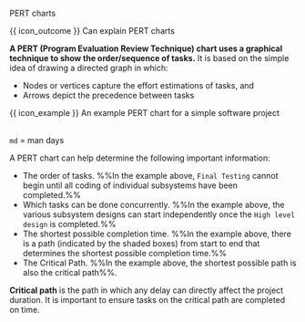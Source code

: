 <span id="title">PERT charts</span>

<span id="prereqs"></span>

<span id="outcomes">{{ icon_outcome }} Can explain PERT charts</span>

<div id="body">

**A PERT (Program Evaluation Review Technique) chart uses a graphical technique to show the order/sequence of tasks.** It is based on the simple idea of drawing a directed graph in which:

* Nodes or vertices capture the effort estimations of tasks, and
* Arrows depict the precedence between tasks

<box>

{{ icon_example }} An example PERT chart for a simple software project

<pic eager src="{{baseUrl}}/projectPlanning/pertCharts/images/pert.jpg" height="320" /><br>
`md` = man days

</box>

A PERT chart can help determine the following important information:

* The order of tasks. %%In the example above, `Final Testing` cannot begin until all coding of individual subsystems have been completed.%%
* Which tasks can be done concurrently. %%In the example above, the various subsystem designs can start independently once the `High level design` is completed.%%
* The shortest possible completion time. %%In the example above, there is a path (indicated by the shaded boxes) from start to end that determines the shortest possible completion time.%%
* The Critical Path. %%In the example above, the shortest possible path is also the critical path%%.

<box type="definition" seamless>

**Critical path** is the path in which any delay can directly affect the project duration. It is important to ensure tasks on the critical path are completed on time.
</box>

</div>

<div id="extras">
</div>
